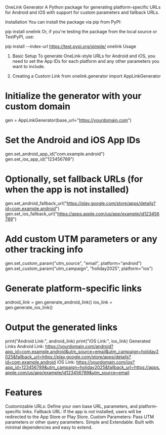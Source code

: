 OneLink Generator
A Python package for generating platform-specific URLs for Android and iOS with support for custom parameters and fallback URLs.

Installation
You can install the package via pip from PyPI:

pip install onelink
Or, if you're testing the package from the local source or TestPyPI, use:

pip install --index-url https://test.pypi.org/simple/ onelink
Usage
1. Basic Setup
To generate OneLink-style URLs for Android and iOS, you need to set the App IDs for each platform and any other parameters you want to include.

2. Creating a Custom Link
from onelink.generator import AppLinkGenerator

# Initialize the generator with your custom domain
gen = AppLinkGenerator(base_url="https://yourdomain.com")

# Set the Android and iOS App IDs
gen.set_android_app_id("com.example.android")
gen.set_ios_app_id("123456789")

# Optionally, set fallback URLs (for when the app is not installed)
gen.set_android_fallback_url("https://play.google.com/store/apps/details?id=com.example.android")
gen.set_ios_fallback_url("https://apps.apple.com/us/app/example/id123456789")

# Add custom UTM parameters or any other tracking info
gen.set_custom_param("utm_source", "email", platform="android")
gen.set_custom_param("utm_campaign", "holiday2025", platform="ios")

# Generate platform-specific links
android_link = gen.generate_android_link()
ios_link = gen.generate_ios_link()

# Output the generated links
print("Android Link:", android_link)
print("iOS Link:", ios_link)
Generated Links
Android Link: https://yourdomain.com/android?app_id=com.example.android&utm_source=email&utm_campaign=holiday2025&fallback_url=https://play.google.com/store/apps/details?id=com.example.android
iOS Link: https://yourdomain.com/ios?app_id=123456789&utm_campaign=holiday2025&fallback_url=https://apps.apple.com/us/app/example/id123456789&utm_source=email

# Features
Customizable URLs: Define your own base URL, parameters, and platform-specific links.
Fallback URL: If the app is not installed, users will be redirected to the App Store or Play Store.
Custom Parameters: Pass UTM parameters or other query parameters.
Simple and Extendable: Built with minimal dependencies and easy to extend.